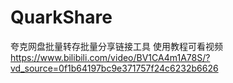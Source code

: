 # QuarkShare
夸克网盘批量转存批量分享链接工具
使用教程可看视频
https://www.bilibili.com/video/BV1CA4m1A78S/?vd_source=0f1b64197bc9e371757f24c6232b6626
